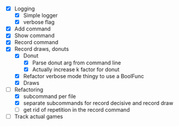 - [x] Logging
    - [x] Simple logger
    - [x] verbose flag
- [x] Add command
- [x] Show command
- [x] Record command
- [x] Record draws, donuts
    - [x] Donut
        - [x] Parse donut arg from command line
        - [x] Actually increase k factor for donut
    - [x] Refactor verbose mode thingy to use a BoolFunc
    - [x] Draws
- [ ] Refactoring
    - [x] subcommand per file
    - [x] separate subcommands for record decisive and record draw
    - [ ] get rid of repetition in the record command
- [ ] Track actual games